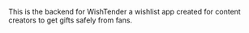 This is the backend for WishTender a wishlist app created for content creators to get gifts safely from fans. 
